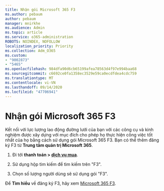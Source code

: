 ```yaml
---
title: Nhận gói Microsoft 365 F3
ms.author: pebaum
author: pebaum
manager: mnirkhe
ms.audience: Admin
ms.topic: article
ms.service: o365-administration
ROBOTS: NOINDEX, NOFOLLOW
localization_priority: Priority
ms.collection: Adm_O365
ms.custom:
- "9002873"
- "5465"
ms.openlocfilehash: 984dfa90d6cb65199afea78563d4f97e994baa68
ms.sourcegitcommit: c6692ce0fa1358ec3529e59ca0ecdfdea4cdc759
ms.translationtype: MT
ms.contentlocale: vi-VN
ms.lasthandoff: 09/14/2020
ms.locfileid: "47706941"
---
```

# <a name="get-the-microsoft-365-f3-plan"></a>Nhận gói Microsoft 365 F3

Kết nối với lực lượng lao động đường lưới của bạn với các công cụ và kinh nghiệm được xây dựng với mục đích cho phép họ thực hiện công việc tốt nhất của họ bằng cách sử dụng gói Microsoft 365 F3. Bạn có thể thêm đăng ký F3 từ **Trung tâm quản trị Microsoft 365**.

1. Đi tới **thanh toán > [dịch vụ mua](https://go.microsoft.com/fwlink/p/?linkid=868433)**.

2. Sử dụng hộp tìm kiếm để tìm kiếm trên "F3".

3. Chọn số lượng người dùng sẽ sử dụng gói "F3".

Để **Tìm hiểu** về đăng ký F3, hãy xem [Microsoft 365 F3](https://www.microsoft.com/microsoft-365/microsoft-365-enterprise-f3?activetab=pivot%3aoverviewtab).
